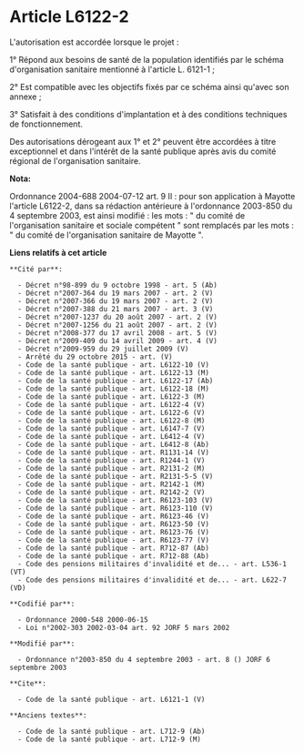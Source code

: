 # Article L6122-2

L'autorisation est accordée lorsque le projet : 

1° Répond aux besoins de santé de la population identifiés par le schéma d'organisation sanitaire mentionné à l'article L.
6121-1 ; 

2° Est compatible avec les objectifs fixés par ce schéma ainsi qu'avec son annexe ; 

3° Satisfait à des conditions d'implantation et à des conditions techniques de fonctionnement. 

Des autorisations dérogeant aux 1° et 2° peuvent être accordées à titre exceptionnel et dans l'intérêt de la santé publique
après avis du comité régional de l'organisation sanitaire.

**Nota:**

Ordonnance 2004-688 2004-07-12 art. 9 II : pour son application à Mayotte l'article L6122-2, dans sa rédaction antérieure à
l'ordonnance 2003-850 du 4 septembre 2003, est ainsi modifié : les mots : " du comité de l'organisation sanitaire et sociale
compétent " sont remplacés par les mots : " du comité de l'organisation sanitaire de Mayotte ".

**Liens relatifs à cet article**

	**Cité par**:

	  - Décret n°98-899 du 9 octobre 1998 - art. 5 (Ab)
	  - Décret n°2007-364 du 19 mars 2007 - art. 2 (V)
	  - Décret n°2007-366 du 19 mars 2007 - art. 2 (V)
	  - Décret n°2007-388 du 21 mars 2007 - art. 3 (V)
	  - Décret n°2007-1237 du 20 août 2007 - art. 2 (V)
	  - Décret n°2007-1256 du 21 août 2007 - art. 2 (V)
	  - Décret n°2008-377 du 17 avril 2008 - art. 5 (V)
	  - Décret n°2009-409 du 14 avril 2009 - art. 4 (V)
	  - Décret n°2009-959 du 29 juillet 2009 (V)
	  - Arrêté du 29 octobre 2015 - art. (V)
	  - Code de la santé publique - art. L6122-10 (V)
	  - Code de la santé publique - art. L6122-13 (M)
	  - Code de la santé publique - art. L6122-17 (Ab)
	  - Code de la santé publique - art. L6122-18 (M)
	  - Code de la santé publique - art. L6122-3 (M)
	  - Code de la santé publique - art. L6122-4 (V)
	  - Code de la santé publique - art. L6122-6 (V)
	  - Code de la santé publique - art. L6122-8 (M)
	  - Code de la santé publique - art. L6147-7 (V)
	  - Code de la santé publique - art. L6412-4 (V)
	  - Code de la santé publique - art. L6412-8 (Ab)
	  - Code de la santé publique - art. R1131-14 (V)
	  - Code de la santé publique - art. R1244-1 (V)
	  - Code de la santé publique - art. R2131-2 (M)
	  - Code de la santé publique - art. R2131-5-5 (V)
	  - Code de la santé publique - art. R2142-1 (M)
	  - Code de la santé publique - art. R2142-2 (V)
	  - Code de la santé publique - art. R6123-103 (V)
	  - Code de la santé publique - art. R6123-110 (V)
	  - Code de la santé publique - art. R6123-46 (V)
	  - Code de la santé publique - art. R6123-50 (V)
	  - Code de la santé publique - art. R6123-76 (V)
	  - Code de la santé publique - art. R6123-77 (V)
	  - Code de la santé publique - art. R712-87 (Ab)
	  - Code de la santé publique - art. R712-88 (Ab)
	  - Code des pensions militaires d'invalidité et de... - art. L536-1 (VT)
	  - Code des pensions militaires d'invalidité et de... - art. L622-7 (VD)

	**Codifié par**:

	  - Ordonnance 2000-548 2000-06-15
	  - Loi n°2002-303 2002-03-04 art. 92 JORF 5 mars 2002

	**Modifié par**:

	  - Ordonnance n°2003-850 du 4 septembre 2003 - art. 8 () JORF 6 septembre 2003

	**Cite**:

	  - Code de la santé publique - art. L6121-1 (V)

	**Anciens textes**:

	  - Code de la santé publique - art. L712-9 (Ab)
	  - Code de la santé publique - art. L712-9 (M)
